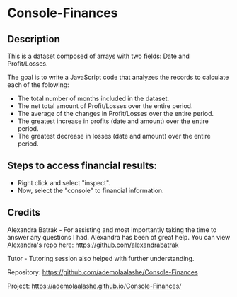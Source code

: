 # Console-Finances

## Description
This is a dataset composed of arrays with two fields: Date and Profit/Losses.

The goal is to write a JavaScript code that analyzes the records to calculate each of the folowing:

- The total number of months included in the dataset.
- The net total amount of Profit/Losses over the entire period.
- The average of the changes in Profit/Losses over the entire period.
- The greatest increase in profits (date and amount) over the entire period.
- The greatest decrease in losses (date and amount) over the entire period.

## Steps to access financial results:

- Right click and select "inspect".
- Now, select the "console" to financial information.








## Credits

Alexandra Batrak - For assisting and most importantly taking the time to answer any questions I had. Alexandra has been of great help. You can view Alexandra's repo here: https://github.com/alexandrabatrak

Tutor - Tutoring session also helped with further understanding.

Repository: https://github.com/ademolaalashe/Console-Finances

Project: https://ademolaalashe.github.io/Console-Finances/
